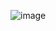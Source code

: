 ![image](https://github.com/FariaAfrose/30-Days-Of-JS-Practice/assets/154304357/d68738be-19c9-46cb-a9db-dbcdc08b884f)

